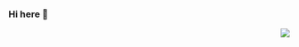 ### Hi here 👋
<img align="right" src="https://github-readme-stats.vercel.app/api?username=wtdsn&show_icons=true&icon_color=CE1D2D&text_color=718096&bg_color=ffffff&hide_title=true" />

<!--
**wtdsn/wtdsn** is a ✨ _special_ ✨ repository because its `README.md` (this file) appears on your GitHub profile.

Here are some ideas to get you started:

- 🔭 I’m currently working on ...
- 🌱 I’m currently learning ...
- 👯 I’m looking to collaborate on ...
- 🤔 I’m looking for help with ...
- 💬 Ask me about ...
- 📫 How to reach me: ...
- 😄 Pronouns: ...
- ⚡ Fun fact: ...
-->
